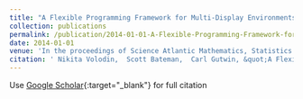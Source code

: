 ```yaml
---
title: "A Flexible Programming Framework for Multi-Display Environments"
collection: publications
permalink: /publication/2014-01-01-A-Flexible-Programming-Framework-for-Multi-Display-Environments
date: 2014-01-01
venue: 'In the proceedings of Science Atlantic Mathematics, Statistics and Computer Science Conference 2014'
citation: ' Nikita Volodin,  Scott Bateman,  Carl Gutwin, &quot;A Flexible Programming Framework for Multi-Display Environments.&quot; In the proceedings of Science Atlantic Mathematics, Statistics and Computer Science Conference 2014, 2014.'
---
```

Use [Google Scholar](https://scholar.google.com/scholar?q=A+Flexible+Programming+Framework+for+Multi+Display+Environments){:target="_blank"} for full citation